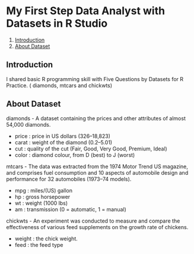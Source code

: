 # My First Step Data Analyst with Datasets in R Studio
1. [Introduction](#introduction)
2. [About Dataset](#introduction)
## Introduction <a name="introduction"></a>
I shared basic R programming skill with Five Questions by Datasets for R Practice. ( diamonds, mtcars and chickwts)

## About Dataset <a name="About Data"></a>

diamonds -
A dataset containing the prices and other attributes of almost 54,000 diamonds.
* price : price in US dollars ($326–$18,823)
* carat : weight of the diamond (0.2–5.01)
* cut : quality of the cut (Fair, Good, Very Good, Premium, Ideal)
* color : diamond colour, from D (best) to J (worst)

mtcars -
The data was extracted from the 1974 Motor Trend US magazine, and comprises fuel consumption and 10 aspects of automobile design and performance for 32 automobiles (1973–74 models).
* mpg : miles/(US) gallon
* hp : gross horsepower
* wt : weight (1000 lbs)
* am : transmission (0 = automatic, 1 = manual)

chickwts -
An experiment was conducted to measure and compare the effectiveness of various feed supplements on the growth rate of chickens.
* weight : the chick weight.
* feed : the feed type

